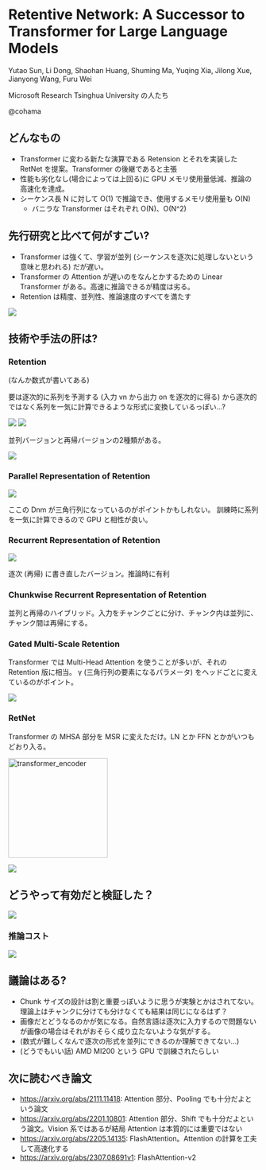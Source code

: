 Retentive Network: A Successor to Transformer for Large Language Models
=====

Yutao Sun, Li Dong, Shaohan Huang, Shuming Ma, Yuqing Xia, Jilong Xue, Jianyong Wang, Furu Wei

Microsoft Research
Tsinghua University
の人たち

@cohama

## どんなもの

- Transformer に変わる新たな演算である Retension とそれを実装した RetNet を提案。Transformer の後継であると主張
- 性能も劣化なし(場合によっては上回る)に GPU メモリ使用量低減、推論の高速化を達成。
- シーケンス長 N に対して O(1) で推論でき、使用するメモリ使用量も O(N)
  - バニラな Transformer はそれぞれ O(N)、O(N^2)

## 先行研究と比べて何がすごい?

- Transformer は強くて、学習が並列 (シーケンスを逐次に処理しないという意味と思われる) だが遅い。
- Transformer の Attention が遅いのをなんとかするための Linear Transformer がある。高速に推論できるが精度は劣る。
- Retention は精度、並列性、推論速度のすべてを満たす

![](retnet/triangle.png)

## 技術や手法の肝は?

### Retention

(なんか数式が書いてある)

要は逐次的に系列を予測する (入力 vn から出力 on を逐次的に得る) から逐次的ではなく系列を一気に計算できるような形式に変換しているっぽい...?

![](retnet/eq1.png)
![](retnet/eq4.png)


並列バージョンと再帰バージョンの2種類がある。

![](retnet/retention.png)

### Parallel Representation of Retention

![](retnet/eq5.png)

ここの Dnm が三角行列になっているのがポイントかもしれない。
訓練時に系列を一気に計算できるので GPU と相性が良い。

### Recurrent Representation of Retention

![](retnet/eq6.png)

逐次 (再帰) に書き直したバージョン。推論時に有利

### Chunkwise Recurrent Representation of Retention

並列と再帰のハイブリッド。入力をチャンクごとに分け、チャンク内は並列に、チャンク間は再帰にする。


### Gated Multi-Scale Retention

Transformer では Multi-Head Attention を使うことが多いが、それの Retention 版に相当。
γ (三角行列の要素になるパラメータ) をヘッドごとに変えているのがポイント。

![](retnet/eq8.png)


### RetNet

Transformer の MHSA 部分を MSR に変えただけ。LN とか FFN とかがいつもどおり入る。

<img src="retnet/transformer_encoder.jpg" alt="transformer_encoder" width="200"/>

![](retnet/eq9.png)

## どうやって有効だと検証した？

![](retnet/result1.png)

### 推論コスト

![](retnet/result_inference_cost.png)

## 議論はある?

- Chunk サイズの設計は割と重要っぽいように思うが実験とかはされてない。理論上はチャンクに分けても分けなくても結果は同じになるはず？
- 画像だとどうなるのかが気になる。自然言語は逐次に入力するので問題ないが画像の場合はそれがおそらく成り立たないような気がする。
- (数式が難しくなんで逐次の形式を並列にできるのか理解できてない...)
- (どうでもいい話) AMD MI200 という GPU で訓練されたらしい

## 次に読むべき論文

- https://arxiv.org/abs/2111.11418: Attention 部分、Pooling でも十分だよという論文
- https://arxiv.org/abs/2201.10801: Attention 部分、Shift でも十分だよという論文。Vision 系ではあるが結局 Attention は本質的には重要ではない
- https://arxiv.org/abs/2205.14135: FlashAttention。Attention の計算を工夫して高速化する
- https://arxiv.org/abs/2307.08691v1: FlashAttention-v2
